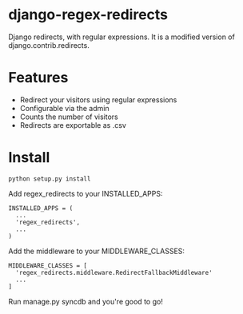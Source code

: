 django-regex-redirects
======================

Django redirects, with regular expressions. It is a modified version of django.contrib.redirects.

Features
========

 * Redirect your visitors using regular expressions
 * Configurable via the admin
 * Counts the number of visitors
 * Redirects are exportable as .csv


Install
=======

```python setup.py install```

Add regex_redirects to your INSTALLED_APPS:

```
INSTALLED_APPS = (
  ...
  'regex_redirects',
  ...
)
```

Add the middleware to your MIDDLEWARE_CLASSES:

```
MIDDLEWARE_CLASSES = [
  'regex_redirects.middleware.RedirectFallbackMiddleware'
  ...
]
```

Run manage.py syncdb and you're good to go!




